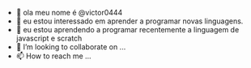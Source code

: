- 👋 ola meu nome é @victor0444
- 👀 eu estou interessado em aprender a programar novas linguagens.
- 🌱 eu estou aprendendo a programar recentemente a linguagem de javascript e scratch
- 💞️ I’m looking to collaborate on ...
- 📫 How to reach me ...

<!---
victor0444/victor0444 is a ✨ special ✨ repository because its `README.md` (this file) appears on your GitHub profile.
You can click the Preview link to take a look at your changes.
--->

